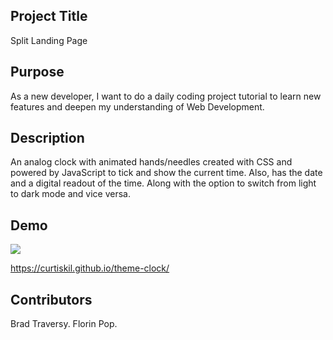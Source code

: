 ## Project Title

Split Landing Page

## Purpose

As a new developer, I want to do a daily coding project tutorial to learn new features and deepen my understanding of Web Development.

## Description

An analog clock with animated hands/needles created with CSS and powered by JavaScript to tick and show the current time. Also, has the date and a digital readout of the time. Along with the option to switch from light to dark mode and vice versa.

## Demo

![](theme-clock.gif)

https://curtiskil.github.io/theme-clock/

## Contributors

Brad Traversy. Florin Pop.
